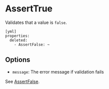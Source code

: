 AssertTrue
==========

Validates that a value is `false`.

    [yml]
    properties:
      deleted:
        - AssertFalse: ~
        
Options
-------

  * `message`: The error message if validation fails
  
  
See [AssertFalse](AssertFalse).